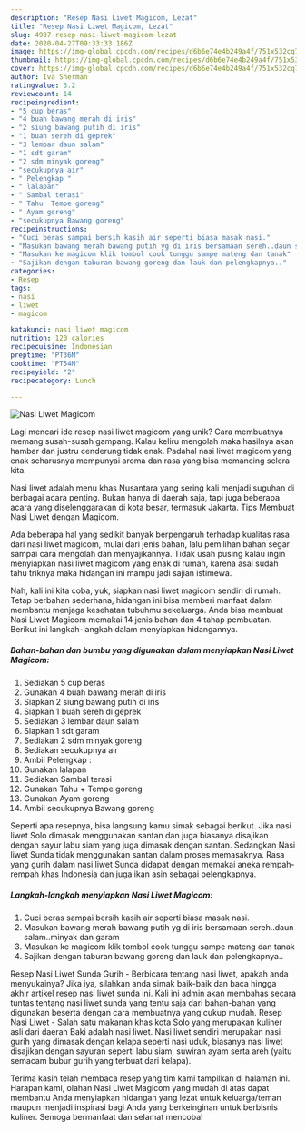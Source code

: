 ```yaml
---
description: "Resep Nasi Liwet Magicom, Lezat"
title: "Resep Nasi Liwet Magicom, Lezat"
slug: 4907-resep-nasi-liwet-magicom-lezat
date: 2020-04-27T09:33:33.186Z
image: https://img-global.cpcdn.com/recipes/d6b6e74e4b249a4f/751x532cq70/nasi-liwet-magicom-foto-resep-utama.jpg
thumbnail: https://img-global.cpcdn.com/recipes/d6b6e74e4b249a4f/751x532cq70/nasi-liwet-magicom-foto-resep-utama.jpg
cover: https://img-global.cpcdn.com/recipes/d6b6e74e4b249a4f/751x532cq70/nasi-liwet-magicom-foto-resep-utama.jpg
author: Iva Sherman
ratingvalue: 3.2
reviewcount: 14
recipeingredient:
- "5 cup beras"
- "4 buah bawang merah di iris"
- "2 siung bawang putih di iris"
- "1 buah sereh di geprek"
- "3 lembar daun salam"
- "1 sdt garam"
- "2 sdm minyak goreng"
- "secukupnya air"
- " Pelengkap "
- " lalapan"
- " Sambal terasi"
- " Tahu  Tempe goreng"
- " Ayam goreng"
- "secukupnya Bawang goreng"
recipeinstructions:
- "Cuci beras sampai bersih kasih air seperti biasa masak nasi."
- "Masukan bawang merah bawang putih yg di iris bersamaan sereh..daun salam..minyak dan garam"
- "Masukan ke magicom klik tombol cook tunggu sampe mateng dan tanak"
- "Sajikan dengan taburan bawang goreng dan lauk dan pelengkapnya.."
categories:
- Resep
tags:
- nasi
- liwet
- magicom

katakunci: nasi liwet magicom 
nutrition: 120 calories
recipecuisine: Indonesian
preptime: "PT36M"
cooktime: "PT54M"
recipeyield: "2"
recipecategory: Lunch

---
```



![Nasi Liwet Magicom](https://img-global.cpcdn.com/recipes/d6b6e74e4b249a4f/751x532cq70/nasi-liwet-magicom-foto-resep-utama.jpg)

Lagi mencari ide resep nasi liwet magicom yang unik? Cara membuatnya memang susah-susah gampang. Kalau keliru mengolah maka hasilnya akan hambar dan justru cenderung tidak enak. Padahal nasi liwet magicom yang enak seharusnya mempunyai aroma dan rasa yang bisa memancing selera kita.

Nasi liwet adalah menu khas Nusantara yang sering kali menjadi suguhan di berbagai acara penting. Bukan hanya di daerah saja, tapi juga beberapa acara yang diselenggarakan di kota besar, termasuk Jakarta. Tips Membuat Nasi Liwet dengan Magicom.

Ada beberapa hal yang sedikit banyak berpengaruh terhadap kualitas rasa dari nasi liwet magicom, mulai dari jenis bahan, lalu pemilihan bahan segar sampai cara mengolah dan menyajikannya. Tidak usah pusing kalau ingin menyiapkan nasi liwet magicom yang enak di rumah, karena asal sudah tahu triknya maka hidangan ini mampu jadi sajian istimewa.


Nah, kali ini kita coba, yuk, siapkan nasi liwet magicom sendiri di rumah. Tetap berbahan sederhana, hidangan ini bisa memberi manfaat dalam membantu menjaga kesehatan tubuhmu sekeluarga. Anda bisa membuat Nasi Liwet Magicom memakai 14 jenis bahan dan 4 tahap pembuatan. Berikut ini langkah-langkah dalam menyiapkan hidangannya.

<!--inarticleads1-->

##### Bahan-bahan dan bumbu yang digunakan dalam menyiapkan Nasi Liwet Magicom:

1. Sediakan 5 cup beras
1. Gunakan 4 buah bawang merah di iris
1. Siapkan 2 siung bawang putih di iris
1. Siapkan 1 buah sereh di geprek
1. Sediakan 3 lembar daun salam
1. Siapkan 1 sdt garam
1. Sediakan 2 sdm minyak goreng
1. Sediakan secukupnya air
1. Ambil  Pelengkap :
1. Gunakan  lalapan
1. Sediakan  Sambal terasi
1. Gunakan  Tahu + Tempe goreng
1. Gunakan  Ayam goreng
1. Ambil secukupnya Bawang goreng


Seperti apa resepnya, bisa langsung kamu simak sebagai berikut. Jika nasi liwet Solo dimasak menggunakan santan dan juga biasanya disajikan dengan sayur labu siam yang juga dimasak dengan santan. Sedangkan Nasi liwet Sunda tidak menggunakan santan dalam proses memasaknya. Rasa yang gurih dalam nasi liwet Sunda didapat dengan memakai aneka rempah-rempah khas Indonesia dan juga ikan asin sebagai pelengkapnya. 

<!--inarticleads2-->

##### Langkah-langkah menyiapkan Nasi Liwet Magicom:

1. Cuci beras sampai bersih kasih air seperti biasa masak nasi.
1. Masukan bawang merah bawang putih yg di iris bersamaan sereh..daun salam..minyak dan garam
1. Masukan ke magicom klik tombol cook tunggu sampe mateng dan tanak
1. Sajikan dengan taburan bawang goreng dan lauk dan pelengkapnya..


Resep Nasi Liwet Sunda Gurih - Berbicara tentang nasi liwet, apakah anda menyukainya? Jika iya, silahkan anda simak baik-baik dan baca hingga akhir artikel resep nasi liwet sunda ini. Kali ini admin akan membahas secara tuntas tentang nasi liwet sunda yang tentu saja dari bahan-bahan yang digunakan beserta dengan cara membuatnya yang cukup mudah. Resep Nasi Liwet - Salah satu makanan khas kota Solo yang merupakan kuliner asli dari daerah Baki adalah nasi liwet. Nasi liwet sendiri merupakan nasi gurih yang dimasak dengan kelapa seperti nasi uduk, biasanya nasi liwet disajikan dengan sayuran seperti labu siam, suwiran ayam serta areh (yaitu semacam bubur gurih yang terbuat dari kelapa). 

Terima kasih telah membaca resep yang tim kami tampilkan di halaman ini. Harapan kami, olahan Nasi Liwet Magicom yang mudah di atas dapat membantu Anda menyiapkan hidangan yang lezat untuk keluarga/teman maupun menjadi inspirasi bagi Anda yang berkeinginan untuk berbisnis kuliner. Semoga bermanfaat dan selamat mencoba!
